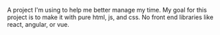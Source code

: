 A project I'm using to help me better manage my time.
My goal for this project is to make it with pure html, js, and css.
No front end libraries like react, angular, or vue.